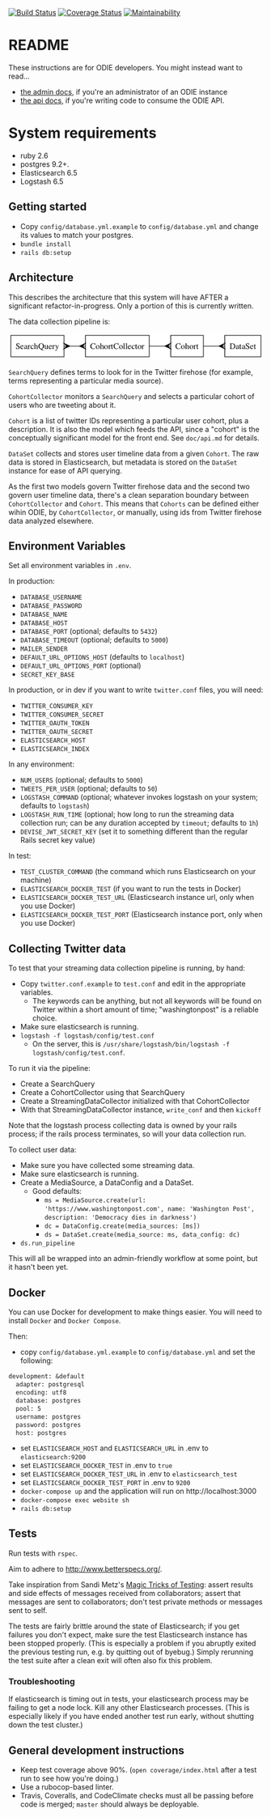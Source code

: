 [![Build Status](https://travis-ci.org/berkmancenter/odie_backend.svg?branch=master)](https://travis-ci.org/berkmancenter/odie_backend)
[![Coverage Status](https://coveralls.io/repos/github/berkmancenter/odie_backend/badge.svg?branch=master)](https://coveralls.io/github/berkmancenter/odie_backend?branch=master)
[![Maintainability](https://api.codeclimate.com/v1/badges/80c54b5a43b952542cdb/maintainability)](https://codeclimate.com/github/berkmancenter/odie_backend/maintainability)

# README

These instructions are for ODIE developers. You might instead want to read...
* [the admin docs](doc/admin.md), if you're an administrator of an ODIE instance
* [the api docs](doc/api.md), if you're writing code to consume the ODIE API.

# System requirements
* ruby 2.6
* postgres 9.2+.
* Elasticsearch 6.5
* Logstash 6.5

## Getting started
* Copy `config/database.yml.example` to `config/database.yml` and change its values to match your postgres.
* `bundle install`
* `rails db:setup`

## Architecture
This describes the architecture that this system will have AFTER a significant
refactor-in-progress. Only a portion of this is currently written.

The data collection pipeline is:

![Odie architecture diagram](doc/charts/architecture.png)

`SearchQuery` defines terms to look for in the Twitter firehose (for example,
terms representing a particular media source).

`CohortCollector` monitors a `SearchQuery` and selects a particular cohort of
users who are tweeting about it.

`Cohort` is a list of twitter IDs representing a particular user cohort, plus a
description. It is also the model which feeds the API, since a "cohort" is the
conceptually significant model for the front end. See `doc/api.md` for details.

`DataSet` collects and stores user timeline data from a given `Cohort`. The raw
data is stored in Elasticsearch, but metadata is stored on the `DataSet`
instance for ease of API querying.

As the first two models govern Twitter firehose data and the second two govern
user timeline data, there's a clean separation boundary between `CohortCollector`
and `Cohort`. This means that `Cohorts` can be defined either wihin ODIE, by
`CohortCollector`, or manually, using ids from Twitter firehose data analyzed
elsewhere.

## Environment Variables
Set all environment variables in `.env`.

In production:
* `DATABASE_USERNAME`
* `DATABASE_PASSWORD`
* `DATABASE_NAME`
* `DATABASE_HOST`
* `DATABASE_PORT` (optional; defaults to `5432`)
* `DATABASE_TIMEOUT` (optional; defaults to `5000`)
* `MAILER_SENDER`
* `DEFAULT_URL_OPTIONS_HOST` (defaults to `localhost`)
* `DEFAULT_URL_OPTIONS_PORT` (optional)
* `SECRET_KEY_BASE`

In production, or in dev if you want to write `twitter.conf` files, you will need:
* `TWITTER_CONSUMER_KEY`
* `TWITTER_CONSUMER_SECRET`
* `TWITTER_OAUTH_TOKEN`
* `TWITTER_OAUTH_SECRET`
* `ELASTICSEARCH_HOST`
* `ELASTICSEARCH_INDEX`

In any environment:
* `NUM_USERS` (optional; defaults to `5000`)
* `TWEETS_PER_USER` (optional; defaults to `50`)
* `LOGSTASH_COMMAND` (optional; whatever invokes logstash on your system; defaults to `logstash`)
* `LOGSTASH_RUN_TIME` (optional; how long to run the streaming data collection run; can be any duration accepted by `timeout`; defaults to `1h`)
* `DEVISE_JWT_SECRET_KEY` (set it to something different than the regular Rails secret key value)

In test:
* `TEST_CLUSTER_COMMAND` (the command which runs Elasticsearch on your machine)
* `ELASTICSEARCH_DOCKER_TEST` (if you want to run the tests in Docker)
* `ELASTICSEARCH_DOCKER_TEST_URL` (Elasticsearch instance url, only when you use Docker)
* `ELASTICSEARCH_DOCKER_TEST_PORT` (Elasticsearch instance port, only when you use Docker)

## Collecting Twitter data
To test that your streaming data collection pipeline is running, by hand:
* Copy `twitter.conf.example` to `test.conf` and edit in the appropriate variables.
  * The keywords can be anything, but not all keywords will be found on Twitter within a short amount of time; "washingtonpost" is a reliable choice.
* Make sure elasticsearch is running.
* `logstash -f logstash/config/test.conf`
  - On the server, this is `/usr/share/logstash/bin/logstash -f logstash/config/test.conf`.

To run it via the pipeline:
* Create a SearchQuery
* Create a CohortCollector using that SearchQuery
* Create a StreamingDataCollector initialized with that CohortCollector
* With that StreamingDataCollector instance, `write_conf` and then `kickoff`

Note that the logstash process collecting data is owned by your rails process;
if the rails process terminates, so will your data collection run.

To collect user data:
* Make sure you have collected some streaming data.
* Make sure elasticsearch is running.
* Create a MediaSource, a DataConfig and a DataSet.
  - Good defaults:
    - `ms = MediaSource.create(url: 'https://www.washingtonpost.com', name: 'Washington Post', description: 'Democracy dies in darkness')`
    - `dc = DataConfig.create(media_sources: [ms])`
    - `ds = DataSet.create(media_source: ms, data_config: dc)`
* `ds.run_pipeline`

This will all be wrapped into an admin-friendly workflow at some point, but it hasn't been yet.

## Docker

You can use Docker for development to make things easier. You will need to install `Docker` and `Docker Compose`.

Then:
- copy `config/database.yml.example` to `config/database.yml` and set the following:

```
development: &default
  adapter: postgresql
  encoding: utf8
  database: postgres
  pool: 5
  username: postgres
  password: postgres
  host: postgres
```

- set `ELASTICSEARCH_HOST` and `ELASTICSEARCH_URL` in .env to `elasticsearch:9200`
- set `ELASTICSEARCH_DOCKER_TEST` in .env to `true`
- set `ELASTICSEARCH_DOCKER_TEST_URL` in .env to `elasticsearch_test`
- set `ELASTICSEARCH_DOCKER_TEST_PORT` in .env to `9200`
- `docker-compose up` and the application will run on http://localhost:3000
- `docker-compose exec website sh`
- `rails db:setup`

## Tests
Run tests with `rspec`.

Aim to adhere to http://www.betterspecs.org/.

Take inspiration from Sandi Metz's [Magic Tricks of Testing](https://www.youtube.com/watch?v=URSWYvyc42M): assert results and side effects of messages received from collaborators; assert that messages are sent to collaborators; don't test private methods or messages sent to self.

The tests are fairly brittle around the state of Elasticsearch; if you get
failures you don't expect, make sure the test Elasticsearch instance has been
stopped properly. (This is especially a problem if you abruptly exited the
previous testing run, e.g. by quitting out of byebug.) Simply rerunning the
test suite after a clean exit will often also fix this problem.

### Troubleshooting
If elasticsearch is timing out in tests, your elasticsearch process may be
failing to get a node lock. Kill any other Elasticsearch processes. (This is
especially likely if you have ended another test run early, without shutting
down the test cluster.)

## General development instructions
* Keep test coverage above 90%. (`open coverage/index.html` after a test run to see how you're doing.)
* Use a rubocop-based linter.
* Travis, Coveralls, and CodeClimate checks must all be passing before code is merged; `master` should always be deployable.
